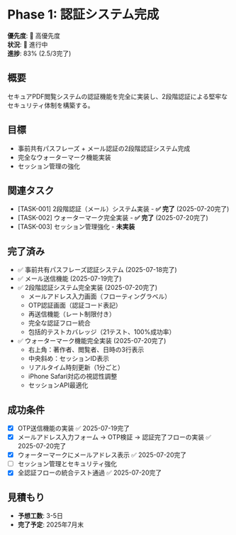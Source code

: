 # Phase 1: 認証システム完成

**優先度**: 🔴 高優先度  
**状況**: 🔄 進行中  
**進捗**: 83% (2.5/3完了)

## 概要
セキュアPDF閲覧システムの認証機能を完全に実装し、2段階認証による堅牢なセキュリティ体制を構築する。

## 目標
- 事前共有パスフレーズ + メール認証の2段階認証システム完成
- 完全なウォーターマーク機能実装
- セッション管理の強化

## 関連タスク
- [TASK-001] 2段階認証（メール）システム実装 - **✅ 完了** (2025-07-20完了)
- [TASK-002] ウォーターマーク完全実装 - **✅ 完了** (2025-07-20完了)
- [TASK-003] セッション管理強化 - **未実装**

## 完了済み
- ✅ 事前共有パスフレーズ認証システム (2025-07-18完了)
- ✅ メール送信機能 (2025-07-19完了)
- ✅ 2段階認証システム完全実装 (2025-07-20完了)
  - メールアドレス入力画面（フローティングラベル）
  - OTP認証画面（認証コード表記）
  - 再送信機能（レート制限付き）
  - 完全な認証フロー統合
  - 包括的テストカバレッジ（21テスト、100%成功率）
- ✅ ウォーターマーク機能完全実装 (2025-07-20完了)
  - 右上角：著作者、閲覧者、日時の3行表示
  - 中央斜め：セッションID表示
  - リアルタイム時刻更新（1分ごと）
  - iPhone Safari対応の視認性調整
  - セッションAPI最適化

## 成功条件
- [x] OTP送信機能の実装 ✅ 2025-07-19完了
- [x] メールアドレス入力フォーム → OTP検証 → 認証完了フローの実装 ✅ 2025-07-20完了
- [x] ウォーターマークにメールアドレス表示 ✅ 2025-07-20完了
- [ ] セッション管理とセキュリティ強化
- [x] 全認証フローの統合テスト通過 ✅ 2025-07-20完了

## 見積もり
- **予想工数**: 3-5日
- **完了予定**: 2025年7月末